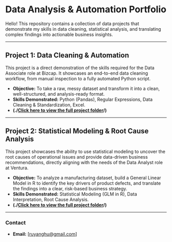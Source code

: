 # Data Analysis & Automation Portfolio

Hello! This repository contains a collection of data projects that demonstrate my skills in data cleaning, statistical analysis, and translating complex findings into actionable business insights.

---

## Project 1: Data Cleaning & Automation

This project is a direct demonstration of the skills required for the Data Associate role at Bizcap. It showcases an end-to-end data cleaning workflow, from manual inspection to a fully automated Python script.

*   **Objective:** To take a raw, messy dataset and transform it into a clean, well-structured, and analysis-ready format.
*   **Skills Demonstrated:** Python (Pandas), Regular Expressions, Data Cleaning & Standardization, Excel.
*   **(./[Click here to view the full project folder](https://github.com/Aouq/Data-Analysis-Portfolio/tree/main/Manufacturing%20defect%20analysis)/)**

---

## Project 2: Statistical Modeling & Root Cause Analysis

This project showcases the ability to use statistical modeling to uncover the root causes of operational issues and provide data-driven business recommendations, directly aligning with the needs of the Data Analyst role at Ventura.

*   **Objective:** To analyze a manufacturing dataset, build a General Linear Model in R to identify the key drivers of product defects, and translate the findings into a clear, risk-based business strategy.
*   **Skills Demonstrated:** Statistical Modeling (GLM in R), Data Interpretation, Root Cause Analysis.
*   **(./[Click here to view the full project folder](https://github.com/Aouq/Data-Analysis-Portfolio/tree/main/data%20cleaning%20project)/)**

---

### Contact

*   **Email:** [ruyanghu@gmail.com]
